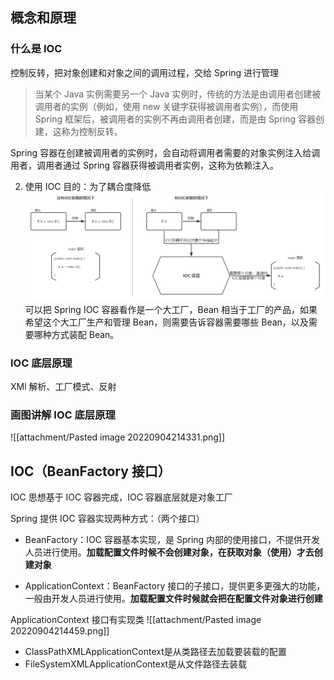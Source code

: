 ## 概念和原理
### 什么是 IOC
控制反转，把对象创建和对象之间的调用过程，交给 Spring 进行管理

> 当某个 Java 实例需要另一个 Java 实例时，传统的方法是由调用者创建被调用者的实例（例如，使用 new 关键字获得被调用者实例），而使用 Spring 框架后，被调用者的实例不再由调用者创建，而是由 Spring 容器创建，这称为控制反转。

Spring 容器在创建被调用者的实例时，会自动将调用者需要的对象实例注入给调用者，调用者通过 
Spring 容器获得被调用者实例，这称为依赖注入。


2. 使用 IOC 目的：为了耦合度降低
![](attachment/Pasted%20image%2020230224183409.png)
可以把 Spring IOC 容器看作是一个大工厂，Bean 相当于工厂的产品，如果希望这个大工厂生产和管理 Bean，则需要告诉容器需要哪些 Bean，以及需要哪种方式装配 Bean。


### IOC 底层原理
XMl 解析、工厂模式、反射

### 画图讲解 IOC 底层原理
![[attachment/Pasted image 20220904214331.png]]

## IOC（BeanFactory 接口）
IOC 思想基于 IOC 容器完成，IOC 容器底层就是对象工厂

Spring 提供 IOC 容器实现两种方式：（两个接口）
- BeanFactory：IOC 容器基本实现，是 Spring 内部的使用接口，不提供开发人员进行使用。**加载配置文件时候不会创建对象，在获取对象（使用）才去创建对象**

- ApplicationContext：BeanFactory 接口的子接口，提供更多更强大的功能，一般由开发人员进行使用。**加载配置文件时候就会把在配置文件对象进行创建**
 
ApplicationContext 接口有实现类
![[attachment/Pasted image 20220904214459.png]]
- ClassPathXMLApplicationContext是从类路径去加载要装载的配置
- FileSystemXMLApplicationContext是从文件路径去装载

